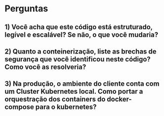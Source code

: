 # Perguntas
## 1) Você acha que este código está estruturado, legível e escalável? Se não, o que você mudaria?

## 2) Quanto a conteinerização, liste as brechas de segurança que você identificou neste código? Como você as resolveria?

## 3) Na produção, o ambiente do cliente conta com um Cluster Kubernetes local. Como portar a orquestração dos containers do docker-compose para o kubernetes?
